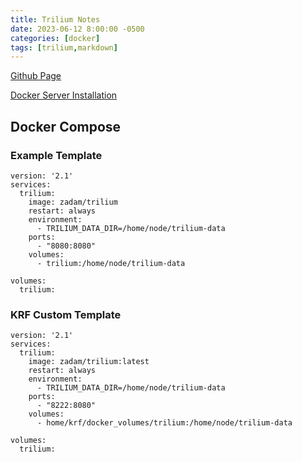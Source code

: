 ```yaml
---
title: Trilium Notes
date: 2023-06-12 8:00:00 -0500
categories: [docker]
tags: [trilium,markdown]
---
```




[Github Page](https://github.com/zadam/trilium)

[Docker Server Installation](https://github.com/zadam/trilium/wiki/Docker-server-installation)

## Docker Compose

### Example Template

```terminal
version: '2.1'
services:
  trilium:
    image: zadam/trilium
    restart: always
    environment:
      - TRILIUM_DATA_DIR=/home/node/trilium-data
    ports:
      - "8080:8080"
    volumes:
      - trilium:/home/node/trilium-data

volumes:
  trilium:
```  

### KRF Custom Template

```terminal
version: '2.1'
services:
  trilium:
    image: zadam/trilium:latest
    restart: always
    environment:
      - TRILIUM_DATA_DIR=/home/node/trilium-data
    ports:
      - "8222:8080"
    volumes:
      - home/krf/docker_volumes/trilium:/home/node/trilium-data

volumes:
  trilium:
```
